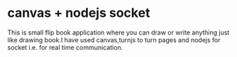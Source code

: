# canvas + nodejs socket
 This is small flip book application where you can draw or write anything just like drawing book.I have used canvas,turnjs to turn pages and nodejs for socket i.e. for real time communication. 
